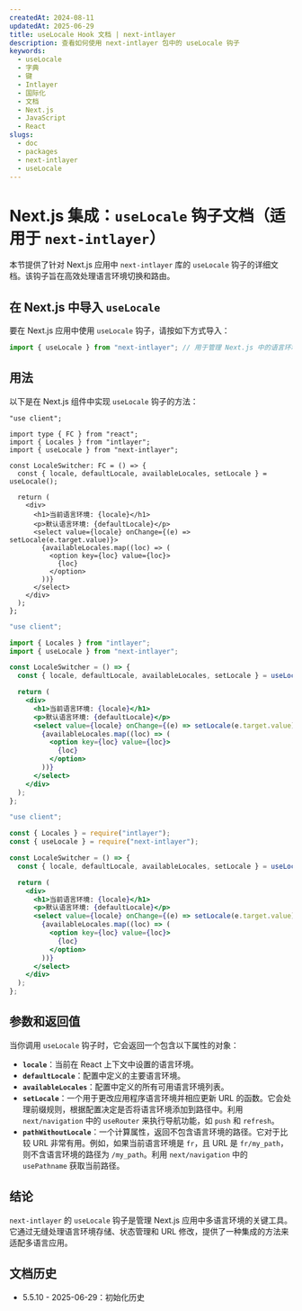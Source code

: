 ```yaml
---
createdAt: 2024-08-11
updatedAt: 2025-06-29
title: useLocale Hook 文档 | next-intlayer
description: 查看如何使用 next-intlayer 包中的 useLocale 钩子
keywords:
  - useLocale
  - 字典
  - 键
  - Intlayer
  - 国际化
  - 文档
  - Next.js
  - JavaScript
  - React
slugs:
  - doc
  - packages
  - next-intlayer
  - useLocale
---
```


# Next.js 集成：`useLocale` 钩子文档（适用于 `next-intlayer`）

本节提供了针对 Next.js 应用中 `next-intlayer` 库的 `useLocale` 钩子的详细文档。该钩子旨在高效处理语言环境切换和路由。

## 在 Next.js 中导入 `useLocale`

要在 Next.js 应用中使用 `useLocale` 钩子，请按如下方式导入：

```javascript
import { useLocale } from "next-intlayer"; // 用于管理 Next.js 中的语言环境和路由
```

## 用法

以下是在 Next.js 组件中实现 `useLocale` 钩子的方法：

```tsx fileName="src/components/LocaleSwitcher.tsx" codeFormat="typescript"
"use client";

import type { FC } from "react";
import { Locales } from "intlayer";
import { useLocale } from "next-intlayer";

const LocaleSwitcher: FC = () => {
  const { locale, defaultLocale, availableLocales, setLocale } = useLocale();

  return (
    <div>
      <h1>当前语言环境: {locale}</h1>
      <p>默认语言环境: {defaultLocale}</p>
      <select value={locale} onChange={(e) => setLocale(e.target.value)}>
        {availableLocales.map((loc) => (
          <option key={loc} value={loc}>
            {loc}
          </option>
        ))}
      </select>
    </div>
  );
};
```

```jsx fileName="src/components/LocaleSwitcher.mjx" codeFormat="esm"
"use client";

import { Locales } from "intlayer";
import { useLocale } from "next-intlayer";

const LocaleSwitcher = () => {
  const { locale, defaultLocale, availableLocales, setLocale } = useLocale();

  return (
    <div>
      <h1>当前语言环境: {locale}</h1>
      <p>默认语言环境: {defaultLocale}</p>
      <select value={locale} onChange={(e) => setLocale(e.target.value)}>
        {availableLocales.map((loc) => (
          <option key={loc} value={loc}>
            {loc}
          </option>
        ))}
      </select>
    </div>
  );
};
```

```jsx fileName="src/components/LocaleSwitcher.csx" codeFormat="commonjs"
"use client";

const { Locales } = require("intlayer");
const { useLocale } = require("next-intlayer");

const LocaleSwitcher = () => {
  const { locale, defaultLocale, availableLocales, setLocale } = useLocale();

  return (
    <div>
      <h1>当前语言环境: {locale}</h1>
      <p>默认语言环境: {defaultLocale}</p>
      <select value={locale} onChange={(e) => setLocale(e.target.value)}>
        {availableLocales.map((loc) => (
          <option key={loc} value={loc}>
            {loc}
          </option>
        ))}
      </select>
    </div>
  );
};
```

## 参数和返回值

当你调用 `useLocale` 钩子时，它会返回一个包含以下属性的对象：

- **`locale`**：当前在 React 上下文中设置的语言环境。
- **`defaultLocale`**：配置中定义的主要语言环境。
- **`availableLocales`**：配置中定义的所有可用语言环境列表。
- **`setLocale`**：一个用于更改应用程序语言环境并相应更新 URL 的函数。它会处理前缀规则，根据配置决定是否将语言环境添加到路径中。利用 `next/navigation` 中的 `useRouter` 来执行导航功能，如 `push` 和 `refresh`。
- **`pathWithoutLocale`**：一个计算属性，返回不包含语言环境的路径。它对于比较 URL 非常有用。例如，如果当前语言环境是 `fr`，且 URL 是 `fr/my_path`，则不含语言环境的路径为 `/my_path`。利用 `next/navigation` 中的 `usePathname` 获取当前路径。

## 结论

`next-intlayer` 的 `useLocale` 钩子是管理 Next.js 应用中多语言环境的关键工具。它通过无缝处理语言环境存储、状态管理和 URL 修改，提供了一种集成的方法来适配多语言应用。

## 文档历史

- 5.5.10 - 2025-06-29：初始化历史
